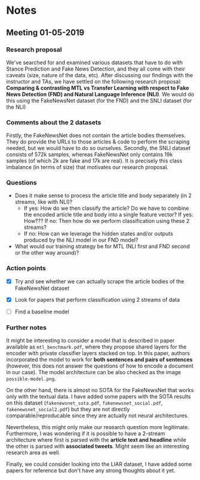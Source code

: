 # Notes
## Meeting 01-05-2019
### Research proposal
We've searched for and examined various datasets that have to do with Stance Prediction and Fake News Detection, and they all come with their caveats (size, nature of the data, etc).
After discussing our findings with the instructor and TAs, we have settled on the following research proposal: **Comparing & contrasting MTL vs Transfer Learning with respect to Fake News Detection (FND) and Natural Language Inference (NLI)**. 
We would do this using the FakeNewsNet dataset (for the FND) and the SNLI dataset (for the NLI)

### Comments about the 2 datasets
Firstly, the FakeNewsNet does not contain the article bodies themselves. They do provide the URLs to those articles & code to perform the scraping needed, but we would have to do so ourselves.
Secondly, the SNLI dataset consists of 572k samples, whereas FakeNewsNet only contains 19k samples (of which 2k are fake and 17k are real). 
It is precisely this class imbalance (in terms of size) that motivates our research proposal.

### Questions
 - Does it make sense to process the article title and body separately (in 2 streams, like with NLI)?
	 - If yes: How do we then classify the article? Do we have to combine the encoded article title and body into a single feature vector? If yes: How??? If no: Then how do we perform classification using these 2 streams?
   - If no: How can we leverage the hidden states and/or outputs produced by the NLI model in our FND model?
 - What would our training strategy be for MTL (NLI first and FND second or the other way around)?
  
### Action points
 - [x] Try and see whether we can actually scrape the article bodies of the FakeNewsNet dataset
 - [x] Look for papers that perform classification using 2 streams of data
 - [ ] Find a baseline model


### Further notes
It might be interesting to consider a model that is described in paper available as `mtl_benchmark.pdf`, where they propose shared layers for the encoder with private classifier layers stacked on top. In this paper, authors incorporated the model to work for **both sentences and pairs of sentences** (however, this does not answer the questions of how to encode a document in our case). The model architecture can be also checked as the image `possible-model.png`.

On the other hand, there is almost no SOTA for the FakeNewsNet that works only with the textual data. I have added some papers with the SOTA results on this dataset (`fakenewsnet_sota.pdf`, `fakenewsnet_social.pdf`, `fakenewsnet_social2.pdf`) but they are not directly comparable/reproducable since they are actually not neural architectures.

Nevertheless, this might only make our research question more legitimate. Furthermore, I was wondering if it is possible to have a 2-stream architecture where first is parsed with the **article text and headline** while the other is parsed with **associated tweets**. Might seem like an interesting research area as well.

Finally, we could consider looking into the LIAR dataset, I have added some papers for reference but don't have any strong thoughts about it yet.
